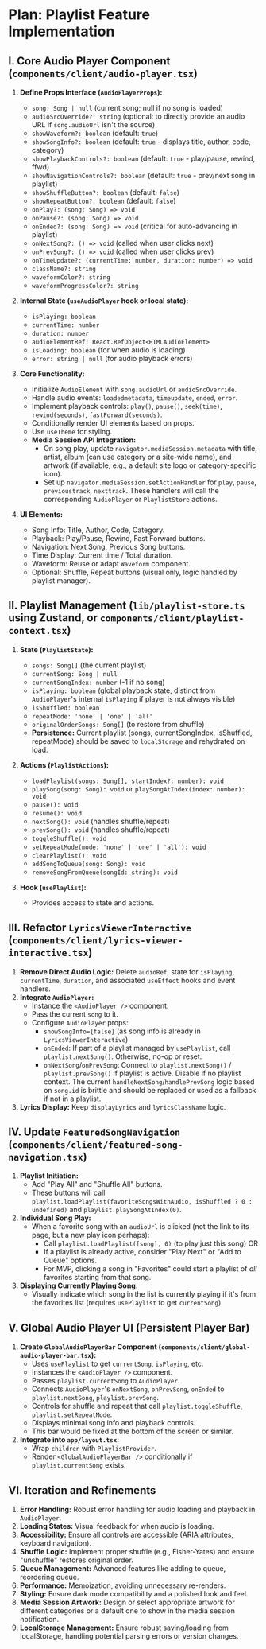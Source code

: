 # Plan: Playlist Feature Implementation

## I. Core Audio Player Component (`components/client/audio-player.tsx`)

1.  **Define Props Interface (`AudioPlayerProps`):**
    *   `song: Song | null` (current song; null if no song is loaded)
    *   `audioSrcOverride?: string` (optional: to directly provide an audio URL if `song.audioUrl` isn't the source)
    *   `showWaveform?: boolean` (default: `true`)
    *   `showSongInfo?: boolean` (default: `true` - displays title, author, code, category)
    *   `showPlaybackControls?: boolean` (default: `true` - play/pause, rewind, ffwd)
    *   `showNavigationControls?: boolean` (default: `true` - prev/next song in playlist)
    *   `showShuffleButton?: boolean` (default: `false`)
    *   `showRepeatButton?: boolean` (default: `false`)
    *   `onPlay?: (song: Song) => void`
    *   `onPause?: (song: Song) => void`
    *   `onEnded?: (song: Song) => void` (critical for auto-advancing in playlist)
    *   `onNextSong?: () => void` (called when user clicks next)
    *   `onPrevSong?: () => void` (called when user clicks prev)
    *   `onTimeUpdate?: (currentTime: number, duration: number) => void`
    *   `className?: string`
    *   `waveformColor?: string`
    *   `waveformProgressColor?: string`

2.  **Internal State (`useAudioPlayer` hook or local state):**
    *   `isPlaying: boolean`
    *   `currentTime: number`
    *   `duration: number`
    *   `audioElementRef: React.RefObject<HTMLAudioElement>`
    *   `isLoading: boolean` (for when audio is loading)
    *   `error: string | null` (for audio playback errors)

3.  **Core Functionality:**
    *   Initialize `AudioElement` with `song.audioUrl` or `audioSrcOverride`.
    *   Handle audio events: `loadedmetadata`, `timeupdate`, `ended`, `error`.
    *   Implement playback controls: `play()`, `pause()`, `seek(time)`, `rewind(seconds)`, `fastForward(seconds)`.
    *   Conditionally render UI elements based on props.
    *   Use `useTheme` for styling.
    *   **Media Session API Integration:**
        *   On song play, update `navigator.mediaSession.metadata` with title, artist, album (can use category or a site-wide name), and artwork (if available, e.g., a default site logo or category-specific icon).
        *   Set up `navigator.mediaSession.setActionHandler` for `play`, `pause`, `previoustrack`, `nexttrack`. These handlers will call the corresponding `AudioPlayer` or `PlaylistStore` actions.

4.  **UI Elements:**
    *   Song Info: Title, Author, Code, Category.
    *   Playback: Play/Pause, Rewind, Fast Forward buttons.
    *   Navigation: Next Song, Previous Song buttons.
    *   Time Display: Current time / Total duration.
    *   Waveform: Reuse or adapt `Waveform` component.
    *   Optional: Shuffle, Repeat buttons (visual only, logic handled by playlist manager).

## II. Playlist Management (`lib/playlist-store.ts` using Zustand, or `components/client/playlist-context.tsx`)

1.  **State (`PlaylistState`):**
    *   `songs: Song[]` (the current playlist)
    *   `currentSong: Song | null`
    *   `currentSongIndex: number` (-1 if no song)
    *   `isPlaying: boolean` (global playback state, distinct from `AudioPlayer`'s internal `isPlaying` if player is not always visible)
    *   `isShuffled: boolean`
    *   `repeatMode: 'none' | 'one' | 'all'`
    *   `originalOrderSongs: Song[]` (to restore from shuffle)
    *   **Persistence:** Current playlist (songs, currentSongIndex, isShuffled, repeatMode) should be saved to `localStorage` and rehydrated on load.

2.  **Actions (`PlaylistActions`):**
    *   `loadPlaylist(songs: Song[], startIndex?: number): void`
    *   `playSong(song: Song): void` or `playSongAtIndex(index: number): void`
    *   `pause(): void`
    *   `resume(): void`
    *   `nextSong(): void` (handles shuffle/repeat)
    *   `prevSong(): void` (handles shuffle/repeat)
    *   `toggleShuffle(): void`
    *   `setRepeatMode(mode: 'none' | 'one' | 'all'): void`
    *   `clearPlaylist(): void`
    *   `addSongToQueue(song: Song): void`
    *   `removeSongFromQueue(songId: string): void`

3.  **Hook (`usePlaylist`):**
    *   Provides access to state and actions.

## III. Refactor `LyricsViewerInteractive` (`components/client/lyrics-viewer-interactive.tsx`)

1.  **Remove Direct Audio Logic:** Delete `audioRef`, state for `isPlaying`, `currentTime`, `duration`, and associated `useEffect` hooks and event handlers.
2.  **Integrate `AudioPlayer`:**
    *   Instance the `<AudioPlayer />` component.
    *   Pass the current `song` to it.
    *   Configure `AudioPlayer` props:
        *   `showSongInfo={false}` (as song info is already in `LyricsViewerInteractive`)
        *   `onEnded`: If part of a playlist managed by `usePlaylist`, call `playlist.nextSong()`. Otherwise, no-op or reset.
        *   `onNextSong`/`onPrevSong`: Connect to `playlist.nextSong()` / `playlist.prevSong()` if playlist is active. Disable if no playlist context. The current `handleNextSong`/`handlePrevSong` logic based on `song.id` is brittle and should be replaced or used as a fallback if not in a playlist.
3.  **Lyrics Display:** Keep `displayLyrics` and `lyricsClassName` logic.

## IV. Update `FeaturedSongNavigation` (`components/client/featured-song-navigation.tsx`)

1.  **Playlist Initiation:**
    *   Add "Play All" and "Shuffle All" buttons.
    *   These buttons will call `playlist.loadPlaylist(favoriteSongsWithAudio, isShuffled ? 0 : undefined)` and `playlist.playSongAtIndex(0)`.
2.  **Individual Song Play:**
    *   When a favorite song with an `audioUrl` is clicked (not the link to its page, but a new play icon perhaps):
        *   Call `playlist.loadPlaylist([song], 0)` (to play just this song) OR
        *   If a playlist is already active, consider "Play Next" or "Add to Queue" options.
        *   For MVP, clicking a song in "Favorites" could start a playlist of *all* favorites starting from that song.
3.  **Displaying Currently Playing Song:**
    *   Visually indicate which song in the list is currently playing if it's from the favorites list (requires `usePlaylist` to get `currentSong`).

## V. Global Audio Player UI (Persistent Player Bar)

1.  **Create `GlobalAudioPlayerBar` Component (`components/client/global-audio-player-bar.tsx`):**
    *   Uses `usePlaylist` to get `currentSong`, `isPlaying`, etc.
    *   Instances the `<AudioPlayer />` component.
    *   Passes `playlist.currentSong` to `AudioPlayer`.
    *   Connects `AudioPlayer`'s `onNextSong`, `onPrevSong`, `onEnded` to `playlist.nextSong`, `playlist.prevSong`.
    *   Controls for shuffle and repeat that call `playlist.toggleShuffle`, `playlist.setRepeatMode`.
    *   Displays minimal song info and playback controls.
    *   This bar would be fixed at the bottom of the screen or similar.
2.  **Integrate into `app/layout.tsx`:**
    *   Wrap `children` with `PlaylistProvider`.
    *   Render `<GlobalAudioPlayerBar />` conditionally if `playlist.currentSong` exists.

## VI. Iteration and Refinements

1.  **Error Handling:** Robust error handling for audio loading and playback in `AudioPlayer`.
2.  **Loading States:** Visual feedback for when audio is loading.
3.  **Accessibility:** Ensure all controls are accessible (ARIA attributes, keyboard navigation).
4.  **Shuffle Logic:** Implement proper shuffle (e.g., Fisher-Yates) and ensure "unshuffle" restores original order.
5.  **Queue Management:** Advanced features like adding to queue, reordering queue.
6.  **Performance:** Memoization, avoiding unnecessary re-renders.
7.  **Styling:** Ensure dark mode compatibility and a polished look and feel.
8.  **Media Session Artwork:** Design or select appropriate artwork for different categories or a default one to show in the media session notification.
9.  **LocalStorage Management:** Ensure robust saving/loading from localStorage, handling potential parsing errors or version changes.
